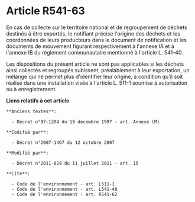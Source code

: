 # Article R541-63

En cas de collecte sur le territoire national et de regroupement de déchets destinés à être exportés, le notifiant précise
l'origine des déchets et les coordonnées de leurs producteurs dans le document de notification et les documents de mouvement
figurant respectivement à l'annexe IA et à l'annexe IB du règlement communautaire mentionné à l'article L. 541-40. 

Les dispositions du présent article ne sont pas applicables si les déchets ainsi collectés et regroupés subissent,
préalablement à leur exportation, un mélange qui ne permet plus d'identifier leur origine, à condition qu'il soit réalisé
dans une installation visée à l'article L. 511-1 soumise à autorisation ou à enregistrement.

**Liens relatifs à cet article**

	**Anciens textes**:

	  - Décret n°97-1204 du 19 décembre 1997 - art. Annexe (M)

	**Codifié par**:

	  - Décret n°2007-1467 du 12 octobre 2007

	**Modifié par**:

	  - Décret n°2011-828 du 11 juillet 2011 - art. 15

	**Cite**:

	  - Code de l'environnement - art. L511-1
	  - Code de l'environnement - art. L541-40
	  - Code de l'environnement - art. R541-62
